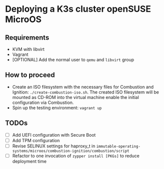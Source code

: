 # Deploying a K3s cluster openSUSE MicroOS

## Requirements

* KVM with libvirt
* Vagrant
* [OPTIONAL] Add the normal user to `qemu` and `libvirt` group

## How to proceed

* Create an ISO filesystem with the necessary files for Combustion and Ignition: `./create-combustion-iso.sh`. The created ISO filesystem will be mounted as CD-ROM into the virtual machine enable the initial configuration via Combustion.
* Spin up the testing environment: `vagrant up`

## TODOs

- [ ] Add UEFI configuration with Secure Boot
- [ ] Add TPM configuration
- [ ] Revise SELINUX settings for haproxy_t in `immutable-operating-systems/microos/combustion-ignition/combustion/script`
- [ ] Refactor to one invocation of `zypper install [PKGs]` to reduce deployment time